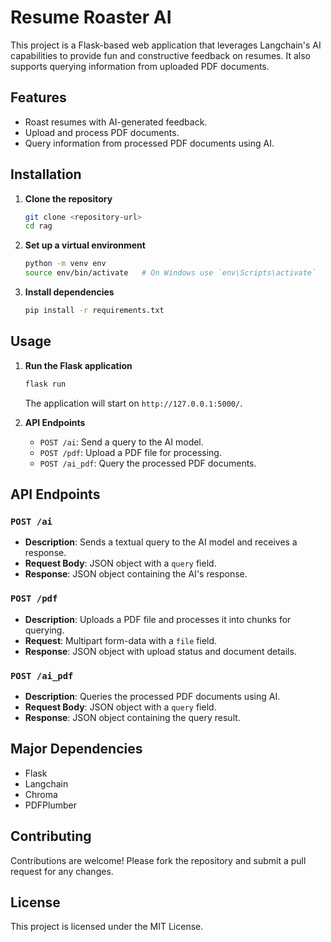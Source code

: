# Resume Roaster AI

This project is a Flask-based web application that leverages Langchain's AI capabilities to provide fun and constructive feedback on resumes. It also supports querying information from uploaded PDF documents.

## Features
- Roast resumes with AI-generated feedback.
- Upload and process PDF documents.
- Query information from processed PDF documents using AI.

## Installation

1. **Clone the repository**
   ```bash
   git clone <repository-url>
   cd rag
   ```

2. **Set up a virtual environment**
   ```bash
   python -m venv env
   source env/bin/activate   # On Windows use `env\Scripts\activate`
   ```

3. **Install dependencies**
   ```bash
   pip install -r requirements.txt
   ```

## Usage

1. **Run the Flask application**
   ```bash
   flask run
   ```
   The application will start on `http://127.0.0.1:5000/`.

2. **API Endpoints**
   - `POST /ai`: Send a query to the AI model.
   - `POST /pdf`: Upload a PDF file for processing.
   - `POST /ai_pdf`: Query the processed PDF documents.

## API Endpoints

### `POST /ai`
- **Description**: Sends a textual query to the AI model and receives a response.
- **Request Body**: JSON object with a `query` field.
- **Response**: JSON object containing the AI's response.

### `POST /pdf`
- **Description**: Uploads a PDF file and processes it into chunks for querying.
- **Request**: Multipart form-data with a `file` field.
- **Response**: JSON object with upload status and document details.

### `POST /ai_pdf`
- **Description**: Queries the processed PDF documents using AI.
- **Request Body**: JSON object with a `query` field.
- **Response**: JSON object containing the query result.

## Major Dependencies
- Flask
- Langchain
- Chroma
- PDFPlumber

## Contributing
Contributions are welcome! Please fork the repository and submit a pull request for any changes.

## License
This project is licensed under the MIT License.
